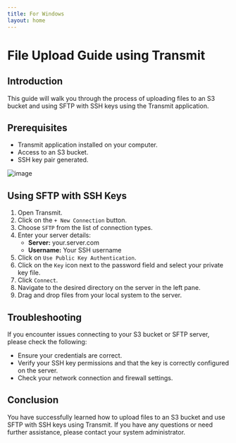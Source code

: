 ```yaml
---
title: For Windows
layout: home
---
```


# File Upload Guide using Transmit

## Introduction
This guide will walk you through the process of uploading files to an S3 bucket and using SFTP with SSH keys using the Transmit application.

## Prerequisites
- Transmit application installed on your computer.
- Access to an S3 bucket.
- SSH key pair generated.

![image](images/abc.png)

## Using SFTP with SSH Keys
1. Open Transmit.
2. Click on the `+ New Connection` button.
3. Choose `SFTP` from the list of connection types.
4. Enter your server details:
    - **Server:** your.server.com
    - **Username:** Your SSH username
5. Click on `Use Public Key Authentication`.
6. Click on the `Key` icon next to the password field and select your private key file.
7. Click `Connect`.
8. Navigate to the desired directory on the server in the left pane.
9. Drag and drop files from your local system to the server.

## Troubleshooting
If you encounter issues connecting to your S3 bucket or SFTP server, please check the following:
- Ensure your credentials are correct.
- Verify your SSH key permissions and that the key is correctly configured on the server.
- Check your network connection and firewall settings.

## Conclusion
You have successfully learned how to upload files to an S3 bucket and use SFTP with SSH keys using Transmit. If you have any questions or need further assistance, please contact your system administrator.

